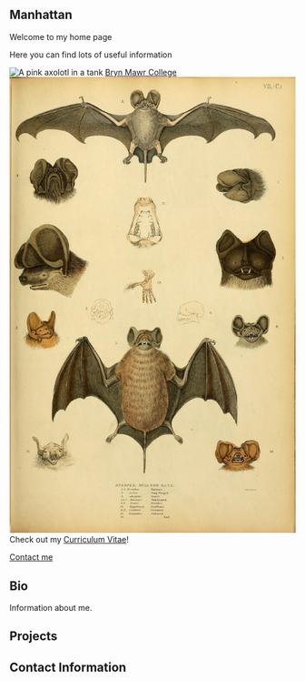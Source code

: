 ## Manhattan 

Welcome to my home page

Here you can find lots of useful information

![A pink axolotl in a tank](https://alicemcgrath.digital.brynmawr.edu/simple-site/images/janeway.jpg)
[Bryn Mawr College](http://www.brynmawr.edu)
![bats drawing](media/bats.jpg)
Check out my [Curriculum Vitae](secondpage.md)!



[Contact me](#contact-information)

## Bio

Information about me.

## Projects

## Contact Information
